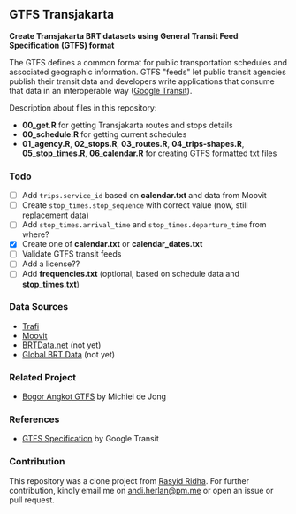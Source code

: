 ## GTFS Transjakarta

**Create Transjakarta BRT datasets using General Transit Feed Specification (GTFS) format**

The GTFS defines a common format for public transportation schedules and associated geographic information. GTFS "feeds" let public transit agencies publish their transit data and developers write applications that consume that data in an interoperable way ([Google Transit](https://developers.google.com/transit/gtfs)).

Description about files in this repository:

-   **00_get.R** for getting Transjakarta routes and stops details
-   **00_schedule.R** for getting current schedules
-   **01_agency.R**, **02_stops.R**, **03_routes.R**, **04_trips-shapes.R**, **05_stop_times.R**, **06_calendar.R** for creating GTFS formatted txt files

### Todo

-   [ ] Add `trips.service_id` based on **calendar.txt** and data from Moovit
-   [ ] Create `stop_times.stop_sequence` with correct value (now, still replacement data)
-   [ ] Add `stop_times.arrival_time` and `stop_times.departure_time` from where?
-   [x] Create one of **calendar.txt** or **calendar_dates.txt**
-   [ ] Validate GTFS transit feeds
-   [ ] Add a license??
-   [ ] Add **frequencies.txt** (optional, based on schedule data and **stop_times.txt**)

### Data Sources

-   [Trafi](https://www.trafi.com/)
-   [Moovit](https://moovitapp.com/)
-   [BRTData.net](https://www.brtdata.net/city?c=jakarta) (not yet)
-   [Global BRT Data](https://brtdata.org/location/asia/indonesia/jakarta) (not yet)

### Related Project

-   [Bogor Angkot GTFS](https://github.com/michielbdejong/bogor-angkot-gtfs) by Michiel de Jong

### References

-   [GTFS Specification](https://github.com/google/transit/blob/master/gtfs/spec/en/reference.md) by Google Transit

### Contribution

This repository was a clone project from [Rasyid Ridha](https://github.com/rasyidstat/transjakarta). For further contribution, kindly email me on [andi.herlan\@pm.me](mailto:andi.herlan@protonmail.com) or open an issue or pull request.
